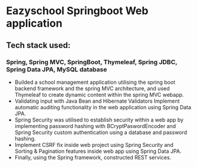# Eazyschool Springboot Web application

## Tech stack used:
   ### Spring, Spring MVC, SpringBoot, Thymeleaf, Spring JDBC, Spring Data JPA, MySQL database
* Builded a school management application utilising the spring boot backend framework and the spring MVC architecture, and used Thymeleaf to create dynamic content within the spring MVC webapp.
* Validating input with Java Bean and Hibernate Validators Implement automatic auditing functionality in the web application using Spring Data JPA.
* Spring Security was utilised to establish security within a web app by implementing password hashing with BCryptPaswordEncoder and Spring Security custom authentication using a database and password hashing.
* Implement CSRF fix inside web project using Spring Security and Sorting & Pagination features inside web app using Spring Data JPA.
* Finally, using the Spring framework, constructed REST services.

